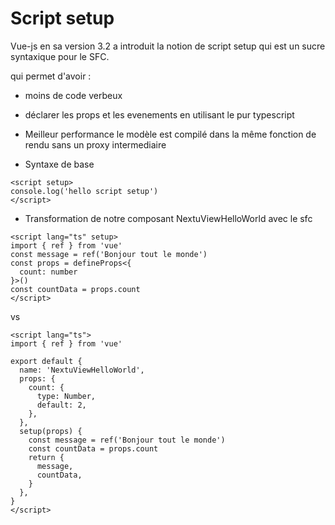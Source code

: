# Script setup

Vue-js en sa version 3.2 a introduit la notion de script setup
qui est un sucre syntaxique pour le SFC.

qui permet d'avoir :

* moins de code verbeux
* déclarer les props et les evenements en utilisant le pur typescript
* Meilleur performance le modèle est compilé dans la même fonction de rendu sans un proxy intermediaire

* Syntaxe de base 

```
<script setup>
console.log('hello script setup')
</script>
```

* Transformation de notre composant NextuViewHelloWorld avec le sfc

```
<script lang="ts" setup>
import { ref } from 'vue'
const message = ref('Bonjour tout le monde')
const props = defineProps<{
  count: number
}>()
const countData = props.count
</script>

```

vs 

```
<script lang="ts">
import { ref } from 'vue'

export default {
  name: 'NextuViewHelloWorld',
  props: {
    count: {
      type: Number,
      default: 2,
    },
  },
  setup(props) {
    const message = ref('Bonjour tout le monde')
    const countData = props.count
    return {
      message,
      countData,
    }
  },
}
</script>
```

